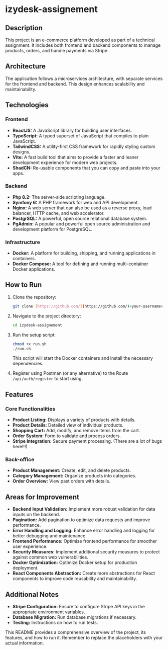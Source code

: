 # izydesk-assignement

## Description

This project is an e-commerce platform developed as part of a technical assignment. It includes both frontend and backend components to manage products, orders, and handle payments via Stripe.

## Architecture

The application follows a microservices architecture, with separate services for the frontend and backend. This design enhances scalability and maintainability.

## Technologies

### Frontend

*   **ReactJS:** A JavaScript library for building user interfaces.
*   **TypeScript:** A typed superset of JavaScript that compiles to plain JavaScript.
*   **TailwindCSS:** A utility-first CSS framework for rapidly styling custom designs.
*   **Vite:** A fast build tool that aims to provide a faster and leaner development experience for modern web projects.
*   **ShadCN:** Re-usable components that you can copy and paste into your apps.

### Backend

*   **Php 8.2:** The server-side scripting language.
*   **Symfony 6:** A PHP framework for web and API development.
*   **Nginx:** A web server that can also be used as a reverse proxy, load balancer, HTTP cache, and web accelerator.
*   **PostgrSQL:** A powerful, open source relational database system.
*   **PgAdmin:** A popular and powerful open source administration and development platform for PostgreSQL.

### Infrastructure

*   **Docker:** A platform for building, shipping, and running applications in containers.
*   **Docker Compose:** A tool for defining and running multi-container Docker applications.

## How to Run

1.  Clone the repository:

    ```bash
    git clone [https://github.com/](https://github.com/)<your-username>/izydesk-assignement.git
    ```
2.  Navigate to the project directory:

    ```bash
    cd izydesk-assignement
    ```
3.  Run the setup script:

    ```bash
    chmod +x run.sh
    ./run.sh
    ```

    This script will start the Docker containers and install the necessary dependencies.

4. Register using Postman (or any alternative) to the Route `/api/auth/register` to start using.

## Features

### Core Functionalities

*   **Product Listing:** Displays a variety of products with details.
*   **Product Details:** Detailed view of individual products.
*   **Shopping Cart:** Add, modify, and remove items from the cart.
*   **Order System:** Form to validate and process orders.
*   **Stripe Integration:** Secure payment processing. (There are a lot of bugs here!!!)

### Back-office

*   **Product Management:** Create, edit, and delete products.
*   **Category Management:** Organize products into categories.
*   **Order Overview:** View past orders with details.

## Areas for Improvement

*   **Backend Input Validation:** Implement more robust validation for data inputs on the backend.
*   **Pagination:** Add pagination to optimize data requests and improve performance.
*   **Error Handling and Logging:** Enhance error handling and logging for better debugging and maintenance.
*   **Frontend Performance:** Optimize frontend performance for smoother user experience.
*   **Security Measures:** Implement additional security measures to protect against common web vulnerabilities.
*   **Docker Optimization:** Optimize Docker setup for production deployment.
*   **React Components Abstraction:** Create more abstractions for React components to improve code reusability and maintainability.

## Additional Notes

*   **Stripe Configuration:** Ensure to configure Stripe API keys in the appropriate environment variables.
*   **Database Migration:** Run database migrations if necessary.
*   **Testing:** Instructions on how to run tests.

This README provides a comprehensive overview of the project, its features, and how to run it. Remember to replace the placeholders with your actual information.